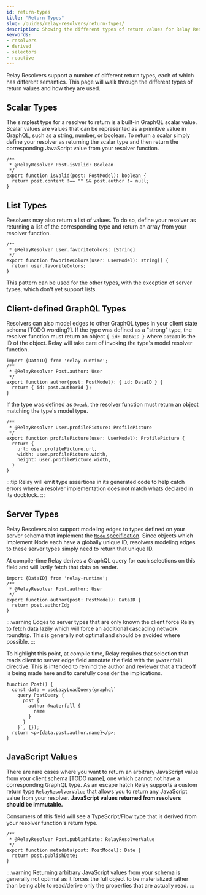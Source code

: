 ```yaml
---
id: return-types
title: "Return Types"
slug: /guides/relay-resolvers/return-types/
description: Showing the different types of return values for Relay Resolvers
keywords:
- resolvers
- derived
- selectors
- reactive
---
```


Relay Resolvers support a number of different return types, each of which has different semantics. This page will walk through the different types of return values and how they are used.

## Scalar Types

The simplest type for a resolver to return is a built-in GraphQL scalar value. Scalar values are values that can be represented as a primitive value in GraphQL, such as a string, number, or boolean. To return a scalar simply define your resolver as returning the scalar type and then return the corresponding JavaScript value from your resolver function.

```tsx
/**
 * @RelayResolver Post.isValid: Boolean
 */
export function isValid(post: PostModel): boolean {
  return post.content !== "" && post.author != null;
}
```

## List Types

Resolvers may also return a list of values. To do so, define your resolver as returning a list of the corresponding type and return an array from your resolver function.

```tsx
/**
 * @RelayResolver User.favoriteColors: [String]
 */
export function favoriteColors(user: UserModel): string[] {
  return user.favoriteColors;
}
```

This pattern can be used for the other types, with the exception of server types, which don't yet support lists.

## Client-defined GraphQL Types

Resolvers can also model edges to other GraphQL types in your client state schema [TODO wording?]. If the type was defined as a "strong" type, the resolver function must return an object `{ id: DataID }` where `DataID` is the ID of the object. Relay will take care of invoking the type's model resolver function.

```tsx
import {DataID} from 'relay-runtime';
/**
 * @RelayResolver Post.author: User
 */
export function author(post: PostModel): { id: DataID } {
  return { id: post.authorId };
}
```

If the type was defined as `@weak`, the resolver function must return an object matching the type's model type.

```tsx
/**
 * @RelayResolver User.profilePicture: ProfilePicture
 */
export function profilePicture(user: UserModel): ProfilePicture {
  return {
    url: user.profilePicture.url,
    width: user.profilePicture.width,
    height: user.profilePicture.width,
  }
}
```

:::tip
Relay will emit type assertions in its generated code to help catch errors where a resolver implementation does not match whats declared in its docblock.
:::

## Server Types

Relay Resolvers also support modeling edges to types defined on your server schema that implement the [`Node` specification](https://graphql.org/learn/global-object-identification/#node-root-field). Since objects which implement Node each have a globally unique ID, resolvers modeling edges to these server types simply need to return that unique ID.

At compile-time Relay derives a GraphQL query for each selections on this field and will lazily fetch that data on render.

```tsx
import {DataID} from 'relay-runtime';
/**
 * @RelayResolver Post.author: User
 */
export function author(post: PostModel): DataID {
  return post.authorId;
}
```

:::warning
Edges to server types that are only known the client force Relay to fetch data lazily which will force an additional cascading network roundtrip. This is generally not optimal and should be avoided where possible.
:::

To highlight this point, at compile time, Relay requires that selection that reads client to server edge field annotate the field with the `@waterfall` directive. This is intended to remind the author and reviewer that a tradeoff is being made here and to carefully consider the implications.

```tsx
function Post() {
  const data = useLazyLoadQuery(graphql`
    query PostQuery {
      post {
        author @waterfall {
          name
        }
      }
    }`, {});
  return <p>{data.post.author.name}</p>;
}
```

## JavaScript Values

There are rare cases where you want to return an arbitrary JavaScript value from your client schema [TODO name], one which cannot not have a corresponding GraphQL type. As an escape hatch Relay supports a custom return type `RelayResolverValue` that allows you to return any JavaScript value from your resolver. **JavaScript values returned from resolvers should be immutable.**

Consumers of this field will see a TypeScript/Flow type that is derived from your resolver function's return type.

```tsx
/**
 * @RelayResolver Post.publishDate: RelayResolverValue
 */
export function metadata(post: PostModel): Date {
  return post.publishDate;
}
```

:::warning
Returning arbitrary JavaScript values from your schema is generally not optimal as it forces the full object to be materialized rather than being able to read/derive only the properties that are actually read.
:::


